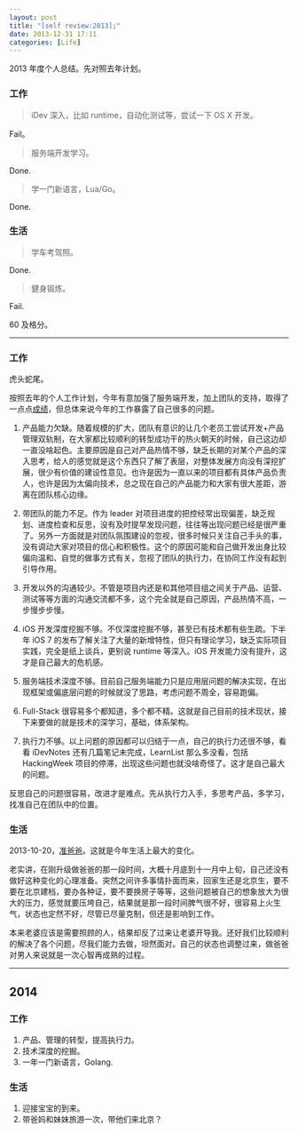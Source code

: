 ```yaml
---
layout: post
title: "[self review:2013];"
date: 2013-12-31 17:11
categories: [Life]
---
```


2013 年度个人总结。先对照去年计划。

### 工作

> iDev 深入，比如 runtime，自动化测试等，尝试一下 OS X 开发。

Fail。

> 服务端开发学习。

Done.

> 学一门新语言，Lua/Go。

Done.

### 生活

> 学车考驾照。

Done.

> 健身锻炼。

Fail.

60 及格分。

----

### 工作

虎头蛇尾。

按照去年的个人工作计划，今年有意加强了服务端开发，加上团队的支持，取得了一点点[成绩][1]，但总体来说今年的工作暴露了自己很多的问题。

1. 产品能力欠缺。随着规模的扩大，团队有意识的让几个老员工尝试开发+产品管理双轨制，在大家都比较顺利的转型成功干的热火朝天的时候，自己这边却一直没啥起色。主要原因是自己对产品热情不够，缺乏长期的对某个产品的深入思考，给人的感觉就是这个东西只了解了表层，对整体发展方向没有深挖扩展，很少有价值的建设性意见。也许是因为一直以来的项目都有具体产品负责人，也许是因为太偏向技术，总之现在自己的产品能力和大家有很大差距，游离在团队核心边缘。

1. 带团队的能力不足。作为 leader 对项目进度的把控经常出现偏差，缺乏规划、进度检查和反思，没有及时提早发现问题，往往等出现问题已经是很严重了。另外一方面就是对团队氛围建设的忽视，很多时候只关注自己手头的事，没有调动大家对项目的信心和积极性。这个的原因可能和自己做开发出身比较偏向温和、自觉的做事方式有关，忽视了团队的执行力，在协同工作没有起到引导作用。

1. 开发以外的沟通较少。不管是项目内还是和其他项目组之间关于产品、运营、测试等等方面的沟通交流都不多，这个完全就是自己原因，产品热情不高，一步慢步步慢。

1. iOS 开发深度挖掘不够。不仅深度挖掘不够，甚至已有技术都有些生疏。下半年 iOS 7 的发布了解关注了大量的新增特性，但只有理论学习，缺乏实际项目实践，完全是纸上谈兵，更别说 runtime 等深入。iOS 开发能力没有提升，这才是自己最大的危机感。

1. 服务端技术深度不够。目前自己服务端能力只是应用层问题的解决实现，在出现框架或偏底层问题的时候就没了思路，考虑问题不周全，容易跑偏。

1. Full-Stack 很容易多个都知道，多个都不精。这就是自己目前的技术现状，接下来要做的就是技术的深学习，基础，体系架构。

1. 执行力不够。以上问题的原因都可以归结于一点，自己的执行力还很不够，看看 iDevNotes 还有几篇笔记未完成，LearnList 那么多没看，包括 HackingWeek 项目的停滞，出现这些问题也就没啥奇怪了。这才是自己最大的问题。

反思自己的问题很容易，改进才是难点。先从执行力入手，多思考产品，多学习，找准自己在团队中的位置。


### 生活

2013-10-20，[准爸爸][2]。这就是今年生活上最大的变化。

老实讲，在刚升级做爸爸的那一段时间，大概十月底到十一月中上旬，自己还没有做好这种变化的心理准备。突然之间许多事情扑面而来，回家生还是北京生，要不要在北京建档，要办各种证，要不要换房子等等，这些问题被自己的想象放大为很大的压力，感觉就要压垮自己，结果就是那一段时间脾气很不好，很容易上火生气，状态也定然不好，尽管已尽量克制，但还是影响到工作。

本来老婆应该是需要照顾的人，结果却反了过来让老婆开导我。还好我们比较顺利的解决了各个问题，尽我们能力去做，坦然面对。自己的状态也调整过来，做爸爸对男人来说就是一次心智再成熟的过程。

----

## 2014

### 工作

1. 产品、管理的转型，提高执行力。
1. 技术深度的挖掘。
1. 一年一门新语言，Golang.

### 生活

1. 迎接宝宝的到来。
1. 带爸妈和妹妹旅游一次，带他们来北京？

[1]:http://fann.im/blog/2013/06/30/self-review-at-half-year-2013/
[2]:http://fann.im/blog/2013/10/20/daddy-to-be/

